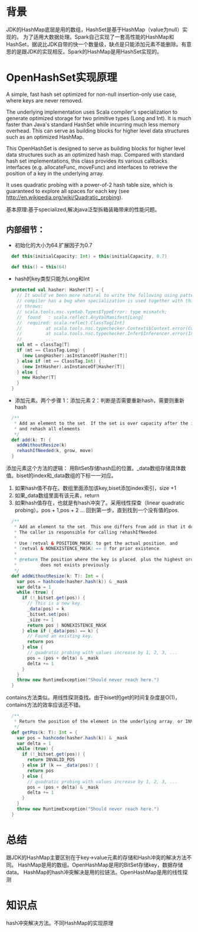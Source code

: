 # 背景

JDK的HashMap底层是用的数组，HashSet是基于HashMap（value为null）实现的。
为了适用大数据处理。Spark自己实现了一套高性能的HashMap和HashSet，据说比JDK自带的快一个数量级，缺点是只能添加元素不能删除。有意思的是跟JDK的实现相反。Spark的HashMap是用HashSet实现的。

# OpenHashSet实现原理


A simple, fast hash set optimized for non-null insertion-only use case, where keys are never
removed.

The underlying implementation uses Scala compiler's specialization to generate optimized
storage for two primitive types (Long and Int). It is much faster than Java's standard HashSet
while incurring much less memory overhead. This can serve as building blocks for higher level
data structures such as an optimized HashMap.

This OpenHashSet is designed to serve as building blocks for higher level data structures
such as an optimized hash map. Compared with standard hash set implementations, this class
provides its various callbacks interfaces (e.g. allocateFunc, moveFunc) and interfaces to
retrieve the position of a key in the underlying array.

It uses quadratic probing with a power-of-2 hash table size, which is guaranteed
to explore all spaces for each key (see http://en.wikipedia.org/wiki/Quadratic_probing).

 
基本原理:基于specialized,解决java泛型拆箱装箱带来的性能问题。

## 内部细节：

* 初始化的大小为64.扩展因子为0.7

```scala
  def this(initialCapacity: Int) = this(initialCapacity, 0.7)

  def this() = this(64)
```

* hash的key类型只能为Long和Int

```scala
  protected val hasher: Hasher[T] = {
    // It would've been more natural to write the following using pattern matching. But Scala 2.9.x
    // compiler has a bug when specialization is used together with this pattern matching, and
    // throws:
    // scala.tools.nsc.symtab.Types$TypeError: type mismatch;
    //  found   : scala.reflect.AnyValManifest[Long]
    //  required: scala.reflect.ClassTag[Int]
    //         at scala.tools.nsc.typechecker.Contexts$Context.error(Contexts.scala:298)
    //         at scala.tools.nsc.typechecker.Infer$Inferencer.error(Infer.scala:207)
    //         ...
    val mt = classTag[T]
    if (mt == ClassTag.Long) {
      (new LongHasher).asInstanceOf[Hasher[T]]
    } else if (mt == ClassTag.Int) {
      (new IntHasher).asInstanceOf[Hasher[T]]
    } else {
      new Hasher[T]
    }
  }
```


* 添加元素。两个步骤 1：添加元素   2：判断是否需要重新hash，需要则重新hash
```scala
  /**
   * Add an element to the set. If the set is over capacity after the insertion, grow the set
   * and rehash all elements.
   */
  def add(k: T) {
    addWithoutResize(k)
    rehashIfNeeded(k, grow, move)
  }
```

  添加元素这个方法的逻辑：
  用BitSet存储hash后的位置。_data数组存储具体数值。biset的index和_data数组的下标一一对应。
1. 如果hash值不存在。数组里面添加该key,biset添加index索引，size +1
2. 如果_data数组里面有该元素，return
3. 如果hash值存在，也就是有hash冲突了。采用线性探查（linear quadratic probing）。pos + 1,pos + 2 ...
回到第一步，直到找到一个没有值的pos.


```scala
  /**
   * Add an element to the set. This one differs from add in that it doesn't trigger rehashing.
   * The caller is responsible for calling rehashIfNeeded.
   *
   * Use (retval & POSITION_MASK) to get the actual position, and
   * (retval & NONEXISTENCE_MASK) == 0 for prior existence.
   *
   * @return The position where the key is placed, plus the highest order bit is set if the key
   *         does not exists previously.
   */
  def addWithoutResize(k: T): Int = {
    var pos = hashcode(hasher.hash(k)) & _mask
    var delta = 1
    while (true) {
      if (!_bitset.get(pos)) {
        // This is a new key.
        _data(pos) = k
        _bitset.set(pos)
        _size += 1
        return pos | NONEXISTENCE_MASK
      } else if (_data(pos) == k) {
        // Found an existing key.
        return pos
      } else {
        // quadratic probing with values increase by 1, 2, 3, ...
        pos = (pos + delta) & _mask
        delta += 1
      }
    }
    throw new RuntimeException("Should never reach here.")
  }
```

contains方法类似。用线性探测查找。由于biset的get的时间复杂度是O(1)，contains方法的效率应该还不错。
```scala
  /**
   * Return the position of the element in the underlying array, or INVALID_POS if it is not found.
   */
  def getPos(k: T): Int = {
    var pos = hashcode(hasher.hash(k)) & _mask
    var delta = 1
    while (true) {
      if (!_bitset.get(pos)) {
        return INVALID_POS
      } else if (k == _data(pos)) {
        return pos
      } else {
        // quadratic probing with values increase by 1, 2, 3, ...
        pos = (pos + delta) & _mask
        delta += 1
      }
    }
    throw new RuntimeException("Should never reach here.")
  }
```

# 总结

跟JDK的HashMap主要区别在于key->value元素的存储和Hash冲突的解决方法不同。
HashMap是用的数组。OpenHashMap是用的BitSet存储key，数据存储data。
HashMap的hash冲突解决是用的拉链法。OpenHashMap是用的线性探测

# 知识点
hash冲突解决方法。不同HashMap的实现原理
